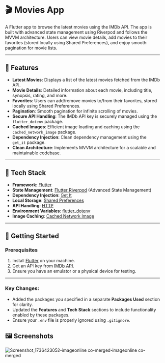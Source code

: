 # 🎬 Movies App

A Flutter app to browse the latest movies using the IMDb API. The app is built with advanced state management using Riverpod and follows the MVVM architecture. Users can view movie details, add movies to their favorites (stored locally using Shared Preferences), and enjoy smooth pagination for movie lists.

---

## 📱 Features

- **Latest Movies**: Displays a list of the latest movies fetched from the IMDb API.
- **Movie Details**: Detailed information about each movie, including title, synopsis, rating, and more.
- **Favorites**: Users can add/remove movies to/from their favorites, stored locally using Shared Preferences.
- **Pagination**: Smooth pagination for infinite scrolling of movies.
- **Secure API Handling**: The IMDb API key is securely managed using the `flutter_dotenv` package.
- **Cached Images**: Efficient image loading and caching using the `cached_network_image` package.
- **Dependency Injection**: Clean dependency management using the `get_it` package.
- **Clean Architecture**: Implements MVVM architecture for a scalable and maintainable codebase.

---

## 🔧 Tech Stack

- **Framework**: [Flutter](https://flutter.dev)
- **State Management**: [Flutter Riverpod](https://pub.dev/packages/flutter_riverpod) (Advanced State Management)
- **Dependency Injection**: [Get It](https://pub.dev/packages/get_it)
- **Local Storage**: [Shared Preferences](https://pub.dev/packages/shared_preferences)
- **API Handling**: [HTTP](https://pub.dev/packages/http)
- **Environment Variables**: [flutter_dotenv](https://pub.dev/packages/flutter_dotenv)
- **Image Caching**: [Cached Network Image](https://pub.dev/packages/cached_network_image)

---

## 🚀 Getting Started

### Prerequisites
1. Install [Flutter](https://flutter.dev/docs/get-started/install) on your machine.
2. Get an API key from [IMDb API](https://www.imdb.com/apis).
3. Ensure you have an emulator or a physical device for testing.

---

### Key Changes:
- Added the packages you specified in a separate **Packages Used** section for clarity.
- Updated the **Features** and **Tech Stack** sections to include functionality enabled by these packages.
- Ensure your `.env` file is properly ignored using `.gitignore`.

## 🖼️ Screenshots

![Screenshot_1736423052-imageonline co-merged-imageonline co-merged](https://github.com/user-attachments/assets/57b32ef1-c0cc-49e0-8186-190fa1e1a468)



